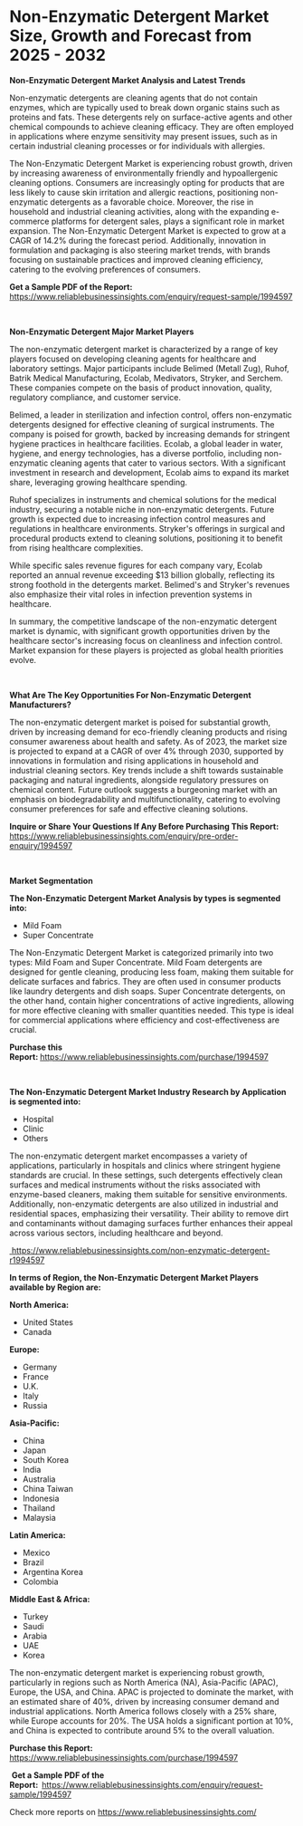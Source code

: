 <p><h1>Non-Enzymatic Detergent Market Size, Growth and Forecast from 2025 - 2032</h1></p><p><strong>Non-Enzymatic Detergent Market Analysis and Latest Trends</strong></p>
<p><p>Non-enzymatic detergents are cleaning agents that do not contain enzymes, which are typically used to break down organic stains such as proteins and fats. These detergents rely on surface-active agents and other chemical compounds to achieve cleaning efficacy. They are often employed in applications where enzyme sensitivity may present issues, such as in certain industrial cleaning processes or for individuals with allergies.</p><p>The Non-Enzymatic Detergent Market is experiencing robust growth, driven by increasing awareness of environmentally friendly and hypoallergenic cleaning options. Consumers are increasingly opting for products that are less likely to cause skin irritation and allergic reactions, positioning non-enzymatic detergents as a favorable choice. Moreover, the rise in household and industrial cleaning activities, along with the expanding e-commerce platforms for detergent sales, plays a significant role in market expansion. The Non-Enzymatic Detergent Market is expected to grow at a CAGR of 14.2% during the forecast period. Additionally, innovation in formulation and packaging is also steering market trends, with brands focusing on sustainable practices and improved cleaning efficiency, catering to the evolving preferences of consumers.</p></p>
<p><strong>Get a Sample PDF of the Report:&nbsp;</strong> <a href="https://www.reliablebusinessinsights.com/enquiry/request-sample/1994597?utm_campaign=100&utm_medium=2&utm_source=Github&utm_content=ia&utm_term=05022025&utm_id=non-enzymatic-detergent">https://www.reliablebusinessinsights.com/enquiry/request-sample/1994597</a></p>
<p>&nbsp;</p>
<p><strong>Non-Enzymatic Detergent Major Market Players</strong></p>
<p><p>The non-enzymatic detergent market is characterized by a range of key players focused on developing cleaning agents for healthcare and laboratory settings. Major participants include Belimed (Metall Zug), Ruhof, Batrik Medical Manufacturing, Ecolab, Medivators, Stryker, and Serchem. These companies compete on the basis of product innovation, quality, regulatory compliance, and customer service.</p><p>Belimed, a leader in sterilization and infection control, offers non-enzymatic detergents designed for effective cleaning of surgical instruments. The company is poised for growth, backed by increasing demands for stringent hygiene practices in healthcare facilities. Ecolab, a global leader in water, hygiene, and energy technologies, has a diverse portfolio, including non-enzymatic cleaning agents that cater to various sectors. With a significant investment in research and development, Ecolab aims to expand its market share, leveraging growing healthcare spending.</p><p>Ruhof specializes in instruments and chemical solutions for the medical industry, securing a notable niche in non-enzymatic detergents. Future growth is expected due to increasing infection control measures and regulations in healthcare environments. Stryker's offerings in surgical and procedural products extend to cleaning solutions, positioning it to benefit from rising healthcare complexities.</p><p>While specific sales revenue figures for each company vary, Ecolab reported an annual revenue exceeding $13 billion globally, reflecting its strong foothold in the detergents market. Belimed's and Stryker's revenues also emphasize their vital roles in infection prevention systems in healthcare.</p><p>In summary, the competitive landscape of the non-enzymatic detergent market is dynamic, with significant growth opportunities driven by the healthcare sector's increasing focus on cleanliness and infection control. Market expansion for these players is projected as global health priorities evolve.</p></p>
<p>&nbsp;</p>
<p><strong>What Are The Key Opportunities For Non-Enzymatic Detergent Manufacturers?</strong></p>
<p><p>The non-enzymatic detergent market is poised for substantial growth, driven by increasing demand for eco-friendly cleaning products and rising consumer awareness about health and safety. As of 2023, the market size is projected to expand at a CAGR of over 4% through 2030, supported by innovations in formulation and rising applications in household and industrial cleaning sectors. Key trends include a shift towards sustainable packaging and natural ingredients, alongside regulatory pressures on chemical content. Future outlook suggests a burgeoning market with an emphasis on biodegradability and multifunctionality, catering to evolving consumer preferences for safe and effective cleaning solutions.</p></p>
<p><strong>Inquire or Share Your Questions If Any Before Purchasing This Report:</strong> <a href="https://www.reliablebusinessinsights.com/enquiry/pre-order-enquiry/1994597?utm_campaign=100&utm_medium=2&utm_source=Github&utm_content=ia&utm_term=05022025&utm_id=non-enzymatic-detergent">https://www.reliablebusinessinsights.com/enquiry/pre-order-enquiry/1994597</a></p>
<p>&nbsp;</p>
<p><strong>Market Segmentation</strong></p>
<p><strong>The Non-Enzymatic Detergent Market Analysis by types is segmented into:</strong></p>
<p><ul><li>Mild Foam</li><li>Super Concentrate</li></ul></p>
<p><p>The Non-Enzymatic Detergent Market is categorized primarily into two types: Mild Foam and Super Concentrate. Mild Foam detergents are designed for gentle cleaning, producing less foam, making them suitable for delicate surfaces and fabrics. They are often used in consumer products like laundry detergents and dish soaps. Super Concentrate detergents, on the other hand, contain higher concentrations of active ingredients, allowing for more effective cleaning with smaller quantities needed. This type is ideal for commercial applications where efficiency and cost-effectiveness are crucial.</p></p>
<p><strong>Purchase this Report:&nbsp;</strong><a href="https://www.reliablebusinessinsights.com/purchase/1994597?utm_campaign=100&utm_medium=2&utm_source=Github&utm_content=ia&utm_term=05022025&utm_id=non-enzymatic-detergent">https://www.reliablebusinessinsights.com/purchase/1994597</a></p>
<p>&nbsp;</p>
<p><strong>The Non-Enzymatic Detergent Market Industry Research by Application is segmented into:</strong></p>
<p><ul><li>Hospital</li><li>Clinic</li><li>Others</li></ul></p>
<p><p>The non-enzymatic detergent market encompasses a variety of applications, particularly in hospitals and clinics where stringent hygiene standards are crucial. In these settings, such detergents effectively clean surfaces and medical instruments without the risks associated with enzyme-based cleaners, making them suitable for sensitive environments. Additionally, non-enzymatic detergents are also utilized in industrial and residential spaces, emphasizing their versatility. Their ability to remove dirt and contaminants without damaging surfaces further enhances their appeal across various sectors, including healthcare and beyond.</p></p>
<p><a href="https://www.reliablebusinessinsights.com/non-enzymatic-detergent-r1994597?utm_campaign=100&utm_medium=2&utm_source=Github&utm_content=ia&utm_term=05022025&utm_id=non-enzymatic-detergent">&nbsp;https://www.reliablebusinessinsights.com/non-enzymatic-detergent-r1994597</a></p>
<p><strong>In terms of Region, the Non-Enzymatic Detergent Market Players available by Region are:</strong></p>
<p>
    <p> <strong> North America: </strong>
        <ul>
            <li>United States</li>
            <li>Canada</li>
        </ul>
        </p> 
    <p> <strong> Europe: </strong>
        <ul>
            <li>Germany</li>
            <li>France</li>
            <li>U.K.</li>
            <li>Italy</li>
            <li>Russia</li>
        </ul>
        </p> 
    <p> <strong> Asia-Pacific: </strong>
        <ul>
            <li>China</li>
            <li>Japan</li>
            <li>South Korea</li>
            <li>India</li>
            <li>Australia</li>
            <li>China Taiwan</li>
            <li>Indonesia</li>
            <li>Thailand</li>
            <li>Malaysia</li>
        </ul>
        </p> 
    <p> <strong> Latin America: </strong>
        <ul>
            <li>Mexico</li>
            <li>Brazil</li>
            <li>Argentina Korea</li>
            <li>Colombia</li>
        </ul>
        </p> 
    <p> <strong> Middle East & Africa: </strong>
        <ul>
            <li>Turkey</li>
            <li>Saudi</li>
            <li>Arabia</li>
            <li>UAE</li>
            <li>Korea</li>
        </ul>
    </p>
    </p>
<p><p>The non-enzymatic detergent market is experiencing robust growth, particularly in regions such as North America (NA), Asia-Pacific (APAC), Europe, the USA, and China. APAC is projected to dominate the market, with an estimated share of 40%, driven by increasing consumer demand and industrial applications. North America follows closely with a 25% share, while Europe accounts for 20%. The USA holds a significant portion at 10%, and China is expected to contribute around 5% to the overall valuation.</p></p>
<p><strong>Purchase this Report: </strong><a href="https://www.reliablebusinessinsights.com/purchase/1994597?utm_campaign=100&utm_medium=2&utm_source=Github&utm_content=ia&utm_term=05022025&utm_id=non-enzymatic-detergent">https://www.reliablebusinessinsights.com/purchase/1994597</a></p>
<p>&nbsp;<strong>Get a Sample PDF of the Report:&nbsp;&nbsp;</strong><a href="https://www.reliablebusinessinsights.com/enquiry/request-sample/1994597?utm_campaign=100&utm_medium=2&utm_source=Github&utm_content=ia&utm_term=05022025&utm_id=non-enzymatic-detergent">https://www.reliablebusinessinsights.com/enquiry/request-sample/1994597</a></p>
<p><strong></strong></p>
<p>Check more reports on <a href="https://www.reliablebusinessinsights.com/?utm_campaign=100&utm_medium=2&utm_source=Github&utm_content=ia&utm_term=05022025&utm_id=non-enzymatic-detergent">https://www.reliablebusinessinsights.com/</a></p>